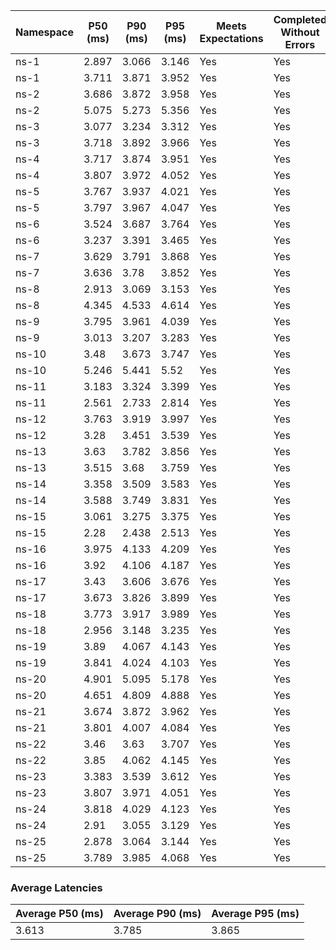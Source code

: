 | Namespace | P50 (ms) | P90 (ms) | P95 (ms) | Meets Expectations | Completed Without Errors |
|-----------|----------|----------|----------|--------------------|--------------------------|
| ns-1 | 2.897 | 3.066 | 3.146 | Yes | Yes |
| ns-1 | 3.711 | 3.871 | 3.952 | Yes | Yes |
| ns-2 | 3.686 | 3.872 | 3.958 | Yes | Yes |
| ns-2 | 5.075 | 5.273 | 5.356 | Yes | Yes |
| ns-3 | 3.077 | 3.234 | 3.312 | Yes | Yes |
| ns-3 | 3.718 | 3.892 | 3.966 | Yes | Yes |
| ns-4 | 3.717 | 3.874 | 3.951 | Yes | Yes |
| ns-4 | 3.807 | 3.972 | 4.052 | Yes | Yes |
| ns-5 | 3.767 | 3.937 | 4.021 | Yes | Yes |
| ns-5 | 3.797 | 3.967 | 4.047 | Yes | Yes |
| ns-6 | 3.524 | 3.687 | 3.764 | Yes | Yes |
| ns-6 | 3.237 | 3.391 | 3.465 | Yes | Yes |
| ns-7 | 3.629 | 3.791 | 3.868 | Yes | Yes |
| ns-7 | 3.636 | 3.78 | 3.852 | Yes | Yes |
| ns-8 | 2.913 | 3.069 | 3.153 | Yes | Yes |
| ns-8 | 4.345 | 4.533 | 4.614 | Yes | Yes |
| ns-9 | 3.795 | 3.961 | 4.039 | Yes | Yes |
| ns-9 | 3.013 | 3.207 | 3.283 | Yes | Yes |
| ns-10 | 3.48 | 3.673 | 3.747 | Yes | Yes |
| ns-10 | 5.246 | 5.441 | 5.52 | Yes | Yes |
| ns-11 | 3.183 | 3.324 | 3.399 | Yes | Yes |
| ns-11 | 2.561 | 2.733 | 2.814 | Yes | Yes |
| ns-12 | 3.763 | 3.919 | 3.997 | Yes | Yes |
| ns-12 | 3.28 | 3.451 | 3.539 | Yes | Yes |
| ns-13 | 3.63 | 3.782 | 3.856 | Yes | Yes |
| ns-13 | 3.515 | 3.68 | 3.759 | Yes | Yes |
| ns-14 | 3.358 | 3.509 | 3.583 | Yes | Yes |
| ns-14 | 3.588 | 3.749 | 3.831 | Yes | Yes |
| ns-15 | 3.061 | 3.275 | 3.375 | Yes | Yes |
| ns-15 | 2.28 | 2.438 | 2.513 | Yes | Yes |
| ns-16 | 3.975 | 4.133 | 4.209 | Yes | Yes |
| ns-16 | 3.92 | 4.106 | 4.187 | Yes | Yes |
| ns-17 | 3.43 | 3.606 | 3.676 | Yes | Yes |
| ns-17 | 3.673 | 3.826 | 3.899 | Yes | Yes |
| ns-18 | 3.773 | 3.917 | 3.989 | Yes | Yes |
| ns-18 | 2.956 | 3.148 | 3.235 | Yes | Yes |
| ns-19 | 3.89 | 4.067 | 4.143 | Yes | Yes |
| ns-19 | 3.841 | 4.024 | 4.103 | Yes | Yes |
| ns-20 | 4.901 | 5.095 | 5.178 | Yes | Yes |
| ns-20 | 4.651 | 4.809 | 4.888 | Yes | Yes |
| ns-21 | 3.674 | 3.872 | 3.962 | Yes | Yes |
| ns-21 | 3.801 | 4.007 | 4.084 | Yes | Yes |
| ns-22 | 3.46 | 3.63 | 3.707 | Yes | Yes |
| ns-22 | 3.85 | 4.062 | 4.145 | Yes | Yes |
| ns-23 | 3.383 | 3.539 | 3.612 | Yes | Yes |
| ns-23 | 3.807 | 3.971 | 4.051 | Yes | Yes |
| ns-24 | 3.818 | 4.029 | 4.123 | Yes | Yes |
| ns-24 | 2.91 | 3.055 | 3.129 | Yes | Yes |
| ns-25 | 2.878 | 3.064 | 3.144 | Yes | Yes |
| ns-25 | 3.789 | 3.985 | 4.068 | Yes | Yes |

### Average Latencies
| Average P50 (ms) | Average P90 (ms) | Average P95 (ms) |
|------------------|------------------|------------------|
| 3.613 | 3.785 | 3.865 |
